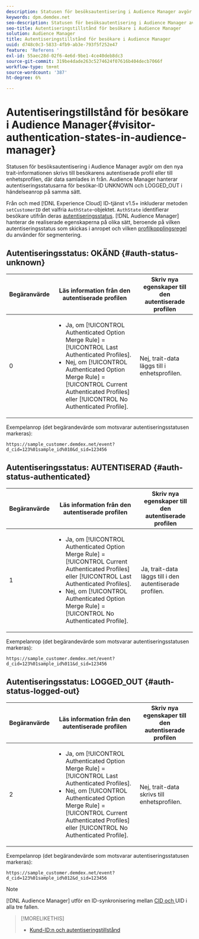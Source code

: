 ```yaml
---
description: Statusen för besöksautentisering i Audience Manager avgör om den nya trait-informationen skrivs till besökarens autentiserade profil eller till enhetsprofilen, där data samlades in från. Audience Manager hanterar autentiseringsstatusarna för besökar-ID UNKNOWN och LOGGED_OUT i händelseanrop på samma sätt.
keywords: dpm.demdex.net
seo-description: Statusen för besöksautentisering i Audience Manager avgör om den nya trait-informationen skrivs till besökarens autentiserade profil eller till enhetsprofilen, där data samlades in från. Audience Manager hanterar autentiseringsstatusarna för besökar-ID UNKNOWN och LOGGED_OUT i händelseanrop på samma sätt.
seo-title: Autentiseringstillstånd för besökare i Audience Manager
solution: Audience Manager
title: Autentiseringstillstånd för besökare i Audience Manager
uuid: d748c0c3-5833-4fb9-ab3e-793f5f252e47
feature: 'Referens '
exl-id: 55aec28d-02f6-4e6d-9be1-4ce40deb8dc3
source-git-commit: 319be4dade263c5274624f07616b404decb7066f
workflow-type: tm+mt
source-wordcount: '387'
ht-degree: 6%

---
```


# Autentiseringstillstånd för besökare i Audience Manager{#visitor-authentication-states-in-audience-manager}

Statusen för besöksautentisering i Audience Manager avgör om den nya trait-informationen skrivs till besökarens autentiserade profil eller till enhetsprofilen, där data samlades in från. Audience Manager hanterar autentiseringsstatusarna för besökar-ID UNKNOWN och LOGGED_OUT i händelseanrop på samma sätt.

Från och med [!DNL Experience Cloud] ID-tjänst v1.5+ inkluderar metoden `setCustomerID` det valfria `AuthState`-objektet. `AuthState` identifierar besökare utifrån deras  [autentiseringsstatus](https://experienceleague.adobe.com/docs/id-service/using/reference/authenticated-state.html). [!DNL Audience Manager] hanterar de realiserade egenskaperna på olika sätt, beroende på vilken autentiseringsstatus som skickas i anropet och vilken  [profilkopplingsregel ](../features/profile-merge-rules/merge-rules-dashboard.md) du använder för segmentering.

## Autentiseringsstatus: OKÄND {#auth-status-unknown}

| Begäranvärde | Läs information från den autentiserade profilen | Skriv nya egenskaper till den autentiserade profilen |
|---|---|---|
| 0 | <ul><li>Ja, om [!UICONTROL Authenticated Option Merge Rule] = [!UICONTROL Last Authenticated Profiles].</li><li>Nej, om [!UICONTROL Authenticated Option Merge Rule] = [!UICONTROL Current Authenticated Profiles] eller [!UICONTROL No Authenticated Profile].</li></ul> | Nej, trait-data läggs till i enhetsprofilen. |

Exempelanrop (det begärandevärde som motsvarar autentiseringsstatusen markeras):

`https://sample_customer.demdex.net/event?d_cid=123%01sample_id%010&d_sid=123456`

## Autentiseringsstatus: AUTENTISERAD {#auth-status-authenticated}

| Begäranvärde | Läs information från den autentiserade profilen | Skriv nya egenskaper till den autentiserade profilen |
|---|---|---|
| 1 | <ul><li>Ja, om [!UICONTROL Authenticated Option Merge Rule] = [!UICONTROL Current Authenticated Profiles] eller [!UICONTROL Last Authenticated Profiles].</li><li>Nej, om [!UICONTROL Authenticated Option Merge Rule] = [!UICONTROL No Authenticated Profile].</li></ul> | Ja, trait-data läggs till i den autentiserade profilen. |

Exempelanrop (det begärandevärde som motsvarar autentiseringsstatusen markeras):

`https://sample_customer.demdex.net/event?d_cid=123%01sample_id%011&d_sid=123456`

## Autentiseringsstatus: LOGGED_OUT {#auth-status-logged-out}

| Begäranvärde | Läs information från den autentiserade profilen | Skriv nya egenskaper till den autentiserade profilen |
|---|---|---|
| 2 | <ul><li>Ja, om [!UICONTROL Authenticated Option Merge Rule] = [!UICONTROL Last Authenticated Profiles].</li><li>Nej, om [!UICONTROL Authenticated Option Merge Rule] = [!UICONTROL Current Authenticated Profiles] eller [!UICONTROL No Authenticated Profile].</li></ul> | Nej, trait-data skrivs till enhetsprofilen. |

Exempelanrop (det begärandevärde som motsvarar autentiseringsstatusen markeras):

`https://sample_customer.demdex.net/event?d_cid=123%01sample_id%012&d_sid=123456`

>[!NOTE]
>
>[!DNL Audience Manager] utför en ID-synkronisering mellan  [CID och ](../reference/ids-in-aam.md) UID i alla tre fallen.

>[!MORELIKETHIS]
>
>* [Kund-ID:n och autentiseringstillstånd](https://experienceleague.adobe.com/docs/id-service/using/reference/authenticated-state.html)

